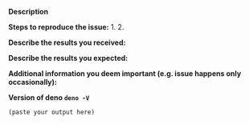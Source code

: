 <!--
Please only file issues here that you believe represent actual bugs or feature requests for the podio-ts. Issue related to Podio should rather be filed in https://github.com/podio, or contact Podio support
-->

**Description**

<!--
Briefly describe the problem you are having in a few paragraphs.
-->

**Steps to reproduce the issue:**
1.
2.

**Describe the results you received:**


**Describe the results you expected:**


**Additional information you deem important (e.g. issue happens only occasionally):**

**Version of deno `deno -V`**

```
(paste your output here)
```
